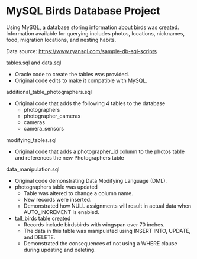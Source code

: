 # MySQL Birds Database Project

Using MySQL, a database storing information about birds was created. Information available for querying includes photos, locations, nicknames, food, migration locations, and nesting habits.

Data source: https://www.ryansql.com/sample-db-sql-scripts

tables.sql and data.sql
- Oracle code to create the tables was provided.
- Original code edits to make it compatible with MySQL.

additional_table_photographers.sql
- Original code that adds the following 4 tables to the database
    - photographers 
    - photographer_cameras
    - cameras 
    - camera_sensors

modifying_tables.sql
- Original code that adds a photographer_id column to the photos table and references the new Photographers table

data_manipulation.sql
- Original code demonstrating Data Modifying Language (DML).
- photographers table was updated
    - Table was altered to change a column name.
    - New records were inserted.
    - Demonstrated how NULL assignments will result in actual data when AUTO_INCREMENT is enabled.
- tall_birds table created
    - Records include birdsbirds with wingspan over 70 inches.
    - The data in this table was manipulated using INSERT INTO, UPDATE, and DELETE. 
    - Demonstrated the consequences of not using a WHERE clause during updating and deleting.



